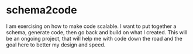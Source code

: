 # schema2code
I am exercising on how to make code scalable.  I want to put together a schema, 
generate code, then go back and build on what I created.  This will be an 
ongoing project, that will help me with code down the road and the goal here 
to better my design and speed.
